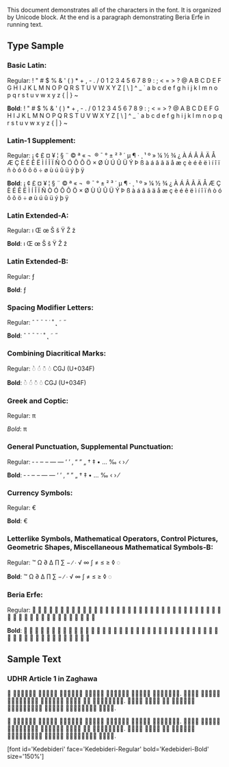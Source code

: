 
This document demonstrates all of the characters in the font. It is organized by Unicode block. At the end is a paragraph demonstrating Beria Erfe in running text.

## Type Sample

### Basic Latin:

Regular: <span dir="ltr" class='Kedebideri-R normal'> ! " # $ % & ' ( ) * + , - . / 0 1 2 3 4 5 6 7 8 9 : ; < = > ? @ A B C D E F G H I J K L M N O P Q R S T U V W X Y Z [ \ ] ^ _ ` a b c d e f g h i j k l m n o p q r s t u v w x y z { | } ~</span>

**Bold**: <span dir="ltr" class='Kedebideri-B normal'> ! " # $ % & ' ( ) * + , - . / 0 1 2 3 4 5 6 7 8 9 : ; < = > ? @ A B C D E F G H I J K L M N O P Q R S T U V W X Y Z [ \ ] ^ _ ` a b c d e f g h i j k l m n o p q r s t u v w x y z { | } ~</span>


### Latin-1 Supplement:

Regular: <span dir="ltr" class='Kedebideri-R normal'>   ¡ ¢ £ ¤ ¥ ¦ § ¨ © ª « ¬ ­ ® ¯ ° ± ² ³ ´ µ ¶ · ¸ ¹ º » ¼ ½ ¾ ¿ À Á Â Ã Ä Å Æ Ç È É Ê Ë Ì Í Î Ï Ñ Ò Ó Ô Õ Ö × Ø Ù Ú Û Ü Ý Þ ß à á â ã ä å æ ç è é ê ë ì í î ï ñ ò ó ô õ ö ÷ ø ù ú û ü ý þ ÿ</span>

**Bold**: <span dir="ltr" class='Kedebideri-B normal'>   ¡ ¢ £ ¤ ¥ ¦ § ¨ © ª « ¬ ­ ® ¯ ° ± ² ³ ´ µ ¶ · ¸ ¹ º » ¼ ½ ¾ ¿ À Á Â Ã Ä Å Æ Ç È É Ê Ë Ì Í Î Ï Ñ Ò Ó Ô Õ Ö × Ø Ù Ú Û Ü Ý Þ ß à á â ã ä å æ ç è é ê ë ì í î ï ñ ò ó ô õ ö ÷ ø ù ú û ü ý þ ÿ</span>

### Latin Extended-A:

Regular: <span dir="ltr" class='Kedebideri-R normal'> ı Œ œ Š š Ÿ Ž ž</span>

**Bold**: <span dir="ltr" class='Kedebideri-B normal'> ı Œ œ Š š Ÿ Ž ž</span>

### Latin Extended-B:

Regular:<span dir="ltr" class='Kedebideri-R normal'> ƒ</span>

**Bold**:<span dir="ltr" class='Kedebideri-B normal'> ƒ</span>

### Spacing Modifier Letters:

Regular: <span dir="ltr" class='Kedebideri-R normal'> ˆ ˇ ˉ ˘ ˙ ˚ ˛ ˜ ˝</span>

**Bold**: <span dir="ltr" class='Kedebideri-B normal'> ˆ ˇ ˉ ˘ ˙ ˚ ˛ ˜ ˝</span>

### Combining Diacritical Marks:

Regular: <span dir="ltr" class='Kedebideri-R normal'>&#x25cc;&#x0300; &#x25cc;&#x0301; &#x25cc;&#x0304; &#x25cc;&#x0307; CGJ (U+034F)

**Bold**: <span dir="ltr" class='Kedebideri-B normal'>&#x25cc;&#x0300; &#x25cc;&#x0301; &#x25cc;&#x0304; &#x25cc;&#x0307; CGJ (U+034F)

### Greek and Coptic:

Regular: <span dir="ltr" class='Kedebideri-R normal'> π </span>

*Bold*: <span dir="ltr" class='Kedebideri-B normal'> π </span>

### General Punctuation, Supplemental Punctuation:

Regular:<span dir="ltr" class='Kedebideri-R normal'> ‐ ‑ ‒ – — ― ‘ ’ ‚ “ ” „ † ‡ • … ‰ ‹ › ⁄ </span>

**Bold**:<span dir="ltr" class='Kedebideri-B normal'> ‐ ‑ ‒ – — ― ‘ ’ ‚ “ ” „ † ‡ • … ‰ ‹ › ⁄ </span>

### Currency Symbols:

Regular: <span dir="ltr" class='Kedebideri-R normal'>&#x20AC;</span>

**Bold**: <span dir="ltr" class='Kedebideri-B normal'>&#x20AC;</span>


### Letterlike Symbols, Mathematical Operators, Control Pictures, Geometric Shapes, Miscellaneous Mathematical Symbols-B: 

Regular: <span dir="ltr" class='Kedebideri-R normal'>™ Ω ∂ ∆ ∏ ∑ − ∕ ∙ √ ∞ ∫ ≠ ≤ ≥ ◊ ◌ </span>

**Bold**: <span dir="ltr" class='Kedebideri-B normal'>™ Ω ∂ ∆ ∏ ∑ − ∕ ∙ √ ∞ ∫ ≠ ≤ ≥ ◊ ◌ </span>

### Beria Erfe:

Regular:<span dir="ltr" class='Kedebideri-R normal'> &#x16EA0; &#x16EA1; &#x16EA2; &#x16EA3; &#x16EA4; &#x16EA5; &#x16EA6; &#x16EA7; &#x16EA8; &#x16EA9; &#x16EAA; &#x16EAB; &#x16EAC; &#x16EAD; &#x16EAE; &#x16EAF; &#x16EB0; &#x16EB1; &#x16EB2; &#x16EB3; &#x16EB4; &#x16EB5; &#x16EB6; &#x16EB7; &#x16EB8; &#x16EBB; &#x16EBC; &#x16EBD; &#x16EBE; &#x16EBF; &#x16EC0; &#x16EC1; &#x16EC2; &#x16EC3; &#x16EC4; &#x16EC5; &#x16EC6; &#x16EC7; &#x16EC8; &#x16EC9; &#x16ECA; &#x16ECB; &#x16ECC; &#x16ECD; &#x16ECE; &#x16ECF; &#x16ED0; &#x16ED1; &#x16ED2; &#x16ED3; </span>

**Bold**:<span dir="ltr" class='Kedebideri-B normal'> &#x16EA0; &#x16EA1; &#x16EA2; &#x16EA3; &#x16EA4; &#x16EA5; &#x16EA6; &#x16EA7; &#x16EA8; &#x16EA9; &#x16EAA; &#x16EAB; &#x16EAC; &#x16EAD; &#x16EAE; &#x16EAF; &#x16EB0; &#x16EB1; &#x16EB2; &#x16EB3; &#x16EB4; &#x16EB5; &#x16EB6; &#x16EB7; &#x16EB8; &#x16EBB; &#x16EBC; &#x16EBD; &#x16EBE; &#x16EBF; &#x16EC0; &#x16EC1; &#x16EC2; &#x16EC3; &#x16EC4; &#x16EC5; &#x16EC6; &#x16EC7; &#x16EC8; &#x16EC9; &#x16ECA; &#x16ECB; &#x16ECC; &#x16ECD; &#x16ECE; &#x16ECF; &#x16ED0; &#x16ED1; &#x16ED2; &#x16ED3; </span>

## Sample Text


### UDHR Article 1 in Zaghawa

<span class='Kedebideri-R normal'>𖺯 𖻎𖻊𖻄𖻄𖻊𖻊 𖻏𖺾𖻌𖺾𖺿 𖺼𖺾́𖻀𖻂𖻀𖺻 𖻀𖺻𖻌𖺽𖻂 𖺼𖺾́𖻀𖻂𖻀𖺻 𖻂𖻇𖻇𖺾𖻌 𖻐𖺾𖻓𖻂𖻍𖻂𖻂. 𖺰𖺾𖺾𖻌 𖺼𖺻́𖻌𖻂𖻂 𖺾𖻀𖺾𖻀𖻂𖻇𖺾𖺾 𖻄𖻂𖻓𖺾𖻍𖺾 𖺻𖻀𖻂𖻅 𖻀𖺻 𖻄𖻂𖺽𖻂𖻓𖺾𖻓𖻂. 𖺵𖻊𖻌𖺾 𖻇𖻂𖻀𖻑 𖻇𖻂 𖻁𖻂𖻓𖺾𖻀𖻂 𖺼𖺻𖻀𖺻𖻌𖺻𖺻𖻀𖻊 𖻂𖻇𖻇𖺾𖻌 𖻇𖻊𖻀𖻂𖻇𖻊𖻇𖻉 𖺽𖻂𖻍𖻊.
</span>

<span class='Kedebideri-B normal'>𖺯 𖻎𖻊𖻄𖻄𖻊𖻊 𖻏𖺾𖻌𖺾𖺿 𖺼𖺾́𖻀𖻂𖻀𖺻 𖻀𖺻𖻌𖺽𖻂 𖺼𖺾́𖻀𖻂𖻀𖺻 𖻂𖻇𖻇𖺾𖻌 𖻐𖺾𖻓𖻂𖻍𖻂𖻂. 𖺰𖺾𖺾𖻌 𖺼𖺻́𖻌𖻂𖻂 𖺾𖻀𖺾𖻀𖻂𖻇𖺾𖺾 𖻄𖻂𖻓𖺾𖻍𖺾 𖺻𖻀𖻂𖻅 𖻀𖺻 𖻄𖻂𖺽𖻂𖻓𖺾𖻓𖻂. 𖺵𖻊𖻌𖺾 𖻇𖻂𖻀𖻑 𖻇𖻂 𖻁𖻂𖻓𖺾𖻀𖻂 𖺼𖺻𖻀𖺻𖻌𖺻𖺻𖻀𖻊 𖻂𖻇𖻇𖺾𖻌 𖻇𖻊𖻀𖻂𖻇𖻊𖻇𖻉 𖺽𖻂𖻍𖻊.
</span>

[font id='Kedebideri' face='Kedebideri-Regular' bold='Kedebideri-Bold' size='150%']


